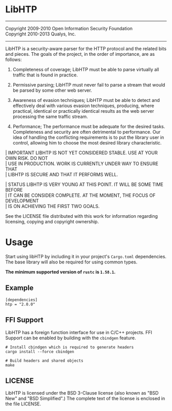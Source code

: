 # LibHTP

---

Copyright 2009-2010 Open Information Security Foundation  
Copyright 2010-2013 Qualys, Inc.

---

LibHTP is a security-aware parser for the HTTP protocol and the related bits
and pieces. The goals of the project, in the order of importance, are as
follows:

 1. Completeness of coverage; LibHTP must be able to parse virtually all
    traffic that is found in practice.

 2. Permissive parsing; LibHTP must never fail to parse a stream that would
    be parsed by some other web server.

 3. Awareness of evasion techniques; LibHTP must be able to detect and
    effectively deal with various evasion techniques, producing, where
    practical, identical or practically identical results as the web
    server processing the same traffic stream.

 4. Performance; The performance must be adequate for the desired tasks.
    Completeness and security are often detrimental to performance. Our
    idea of handling the conflicting requirements is to put the library
    user in control, allowing him to choose the most desired library
    characteristic.

 | IMPORTANT   LIBHTP IS NOT YET CONSIDERED STABLE. USE AT YOUR OWN RISK. DO NOT  
 |             USE IN PRODUCTION. WORK IS CURRENTLY UNDER WAY TO ENSURE THAT  
 |             LIBHTP IS SECURE AND THAT IT PERFORMS WELL.  

 | STATUS      LIBHTP IS VERY YOUNG AT THIS POINT. IT WILL BE SOME TIME BEFORE  
 |             IT CAN BE CONSIDER COMPLETE. AT THE MOMENT, THE FOCUS OF DEVELOPMENT  
 |             IS ON ACHIEVING THE FIRST TWO GOALS.  

See the LICENSE file distributed with this work for information
regarding licensing, copying and copyright ownership.


# Usage
Start using libHTP by including it in your project's `Cargo.toml`
dependencies. The base library will also be required for using common
types.

**The minimum supported version of `rustc` is `1.58.1`.**

## Example
```
[dependencies]
htp = "2.0.0"
```

## FFI Support
LibHTP has a foreign function interface for use in C/C++ projects.
FFI Support can be enabled by building with the `cbindgen` feature.

```
# Install cbindgen which is required to generate headers
cargo install --force cbindgen

# Build headers and shared objects
make
```

## LICENSE

LibHTP is licensed under the BSD 3-Clause license (also known as "BSD New" and
"BSD Simplified".) The complete text of the license is enclosed in the file LICENSE.
